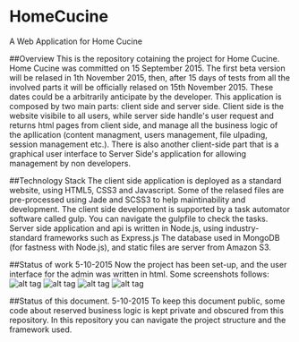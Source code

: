 # HomeCucine
A Web Application for Home Cucine

##Overview 
This is the repository cotaining the project for Home Cucine. 
Home Cucine was committed on 15 September 2015. The first beta version will be relased in 1th November 2015, then, after 15 days of tests from all the involved parts it will be officially relased on 15th November 2015. 
These dates could be a arbitrarily anticipate by the developer. 
This application is composed by two main parts: client side and server side.
Client side is the website visibile to all users, while server side handle's user request and returns html pages from client side, 
and manage all the business logic of the apllication (content managment, users management, file ulpading, session management etc.).
There is also another client-side part that is a graphical user interface to Server Side's application for allowing management by non developers. 

##Technology Stack 
The client side application is deployed as a standard website, using HTML5, CSS3 and Javascript. 
Some of the relased files are pre-processed using Jade and SCSS3 to help maintinability and development. The client side development is 
supported by a task automator software called gulp. You can navigate the gulpfile to check the tasks. 
Server side application and api is written in Node.js, using industry-standard frameworks such as Express.js
The database used in MongoDB (for fastness with Node.js), and static files are server from Amazon S3. 

##Status of work
5-10-2015
Now the project has been set-up, and the user interface for the admin was written in html. Some screenshots follows: 
![alt tag](https://raw.githubusercontent.com/MorrisDa/HomeCucine/master/screenshot/cucina_create.png)
![alt tag](https://raw.githubusercontent.com/MorrisDa/HomeCucine/master/screenshot/cucina_login.png)
![alt tag](https://raw.githubusercontent.com/MorrisDa/HomeCucine/master/screenshot/cucine_edit.png)
![alt tag](https://raw.githubusercontent.com/MorrisDa/HomeCucine/master/screenshot/image_upload.png)

##Status of this document. 
5-10-2015
To keep this document public, some code about reserved business logic is kept private and obscured from this repository. 
In this repository you can navigate the project structure and the framework used. 
